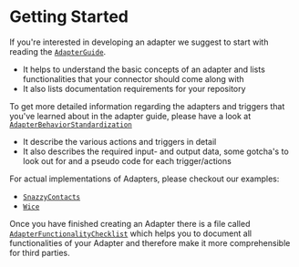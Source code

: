 # Getting Started

If you're interested in developing an adapter we suggest to start with reading the [`AdapterGuide`](AdapterGuide.md).

- It helps to understand the basic concepts of an adapter and lists functionalities that your connector should come along with
- It also lists documentation requirements for your repository

To get more detailed information regarding the adapters and triggers that you've learned about in the adapter guide, please have a look at  [`AdapterBehaviorStandardization`](../AdapterBehaviorStandardization/StandardizedActionsAndTriggers.md)

- It describe the various actions and triggers in detail
- It also describes the required input- and output data, some gotcha's to look out for and a pseudo code for each trigger/actions

For actual implementations of Adapters, please checkout our examples:

- [`SnazzyContacts`](https://github.com/openintegrationhub/snazzy-adapter)
- [`Wice`](https://github.com/openintegrationhub/wicecrm-adapter)
  
Once you have finished creating an Adapter there is a file called [`AdapterFunctionalityChecklist`](../AdapterChecklists/AdapterFunctionalityChecklist.md) which helps you to document all functionalities of your Adapter and therefore  make it more comprehensible for third parties.
